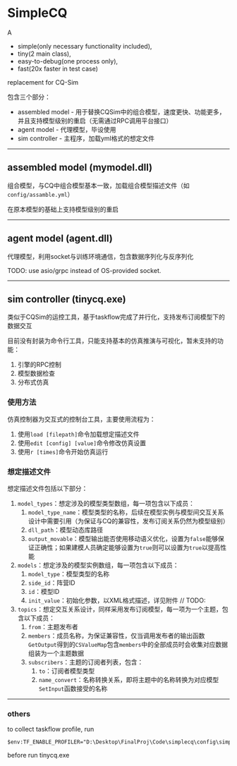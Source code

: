 # SimpleCQ

A 
* simple(only necessary functionality included),
* tiny(2 main class),
* easy-to-debug(one process only),
* fast(20x faster in test case)
  
replacement for CQ-Sim

包含三个部分：
* assembled model - 用于替换CQSim中的组合模型，速度更快、功能更多，并且支持模型级别的重启（无需通过RPC调用平台接口）
* agent model - 代理模型，毕设使用
* sim controller - 主程序，加载yml格式的想定文件

-----
## assembled model (mymodel.dll)

组合模型，与CQ中组合模型基本一致，加载组合模型描述文件（如```config/assamble.yml```）

在原本模型的基础上支持模型级别的重启

-----
## agent model (agent.dll)

代理模型，利用socket与训练环境通信，包含数据序列化与反序列化


TODO: use asio/grpc instead of OS-provided socket.

-----
## sim controller (tinycq.exe)

类似于CQSim的运控工具，基于taskflow完成了并行化，支持发布订阅模型下的数据交互

目前没有封装为命令行工具，只能支持基本的仿真推演与可视化，暂未支持的功能：
1. 引擎的RPC控制
2. 模型数据检查
3. 分布式仿真

### 使用方法

仿真控制器为交互式的控制台工具，主要使用流程为：
1. 使用```load [filepath]```命令加载想定描述文件
2. 使用```edit [config] [value]```命令修改仿真设置
3. 使用```r [times]```命令开始仿真运行

### 想定描述文件

想定描述文件包括以下部分：
1. ```model_types```：想定涉及的模型类型数组，每一项包含以下成员：
   1. ```model_type_name```：模型类型的名称，后续在模型实例与模型间交互关系设计中需要引用（为保证与CQ的兼容性，发布订阅关系仍然为模型级别）
   2. ```dll_path```：模型动态库路径
   3. ```output_movable```：模型输出能否使用移动语义优化，设置为```false```能够保证正确性；如果建模人员确定能够设置为```true```则可以设置为```true```以提高性能
2. ```models```：想定涉及的模型实例数组，每一项包含以下成员：
   1. ```model_type```：模型类型的名称
   2. ```side_id```：阵营ID
   3. ```id```：模型ID
   4. ```init_value```：初始化参数，以XML格式描述，详见附件 
        // TODO:
3. ```topics```：想定交互关系设计，同样采用发布订阅模型，每一项为一个主题，包含以下成员：
   1. ```from```：主题发布者
   2. ```members```：成员名称，为保证兼容性，仅当调用发布者的输出函数```GetOutput```得到的```CSValueMap```包含```members```中的全部成员时会收集对应数据组装为一个主题数据
   3. ```subscribers```：主题的订阅者列表，包含：
      1. ```to```：订阅者模型类型
      2. ```name_convert```：名称转换关系，即将主题中的名称转换为对应模型```SetInput```函数接受的名称

-----
### others

to collect taskflow profile, run
```shell
$env:TF_ENABLE_PROFILER="D:\Desktop\FinalProj\Code\simplecq\config\simple.json"
```
before run tinycq.exe
